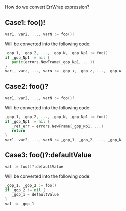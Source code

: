 How do we convert ErrWrap expression?

## Case1: foo()!

```go
var1, var2, ..., varN := foo()!
```

Will be converted into the following code:

```go
_gop_1, _gop_2, ..., _gop_N, _gop_Np1 := foo()
if _gop_Np1 != nil {
   panic(errors.NewFrame(_gop_Np1, ...))
}
var1, var2, ..., varN := _gop_1, _gop_2, ..., _gop_N
```

## Case2: foo()?

```go
var1, var2, ..., varN := foo()?
```

Will be converted into the following code:

```go
_gop_1, _gop_2, ..., _gop_N, _gop_Np1 := foo()
if _gop_Np1 != nil {
   _ret_err = errors.NewFrame(_gop_Np1, ...)
   return
}
var1, var2, ..., varN := _gop_1, _gop_2, ..., _gop_N
```

## Case3: foo()?:defaultValue

```go
val := foo()?:defaultValue
```

Will be converted into the following code:

```go
_gop_1, _gop_2 := foo()
if _gop_2 != nil {
   _gop_1 = defaultValue
}
val := _gop_1
```
